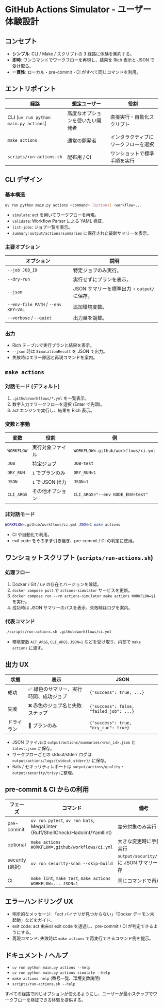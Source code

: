 # GitHub Actions Simulator - ユーザー体験設計

## コンセプト

- **シンプル**: CLI / Make / スクリプトの 3 経路に体験を集約する。
- **即時**: ワンコマンドでワークフローを再現し、結果を Rich 表示と JSON で受け取る。
- **一貫性**: ローカル・pre-commit・CI がすべて同じコマンドを利用。

## エントリポイント

| 経路 | 想定ユーザー | 役割 |
| --- | --- | --- |
| CLI (`uv run python main.py actions`) | 高度なオプションを使いたい開発者 | 直接実行・自動化スクリプト |
| `make actions` | 通常の開発者 | インタラクティブにワークフローを選択 |
| `scripts/run-actions.sh` | 配布用 / CI | ワンショットで標準手順を実行 |

## CLI デザイン

### 基本構造

```bash
uv run python main.py actions <command> [options] <workflow>...
```

- `simulate`: act を用いてワークフローを再現。
- `validate`: Workflow Parser による YAML 検証。
- `list-jobs`: ジョブ一覧を表示。
- `summary`: `output/actions/summaries` に保存された最新サマリーを表示。

### 主要オプション

| オプション | 説明 |
| --- | --- |
| `--job JOB_ID` | 特定ジョブのみ実行。 |
| `--dry-run` | 実行せずにプランを表示。 |
| `--json` | JSON サマリーを標準出力 + `output/` に保存。 |
| `--env-file PATH` / `--env KEY=VAL` | 追加環境変数。 |
| `--verbose` / `--quiet` | 出力量を調整。 |

### 出力

- Rich テーブルで実行プランと結果を表示。
- `--json` 時は `SimulationResult` を JSON で出力。
- 失敗時はエラー原因と再現コマンドを案内。

## `make actions`

### 対話モード (デフォルト)

1. `.github/workflows/*.yml` を一覧表示。
2. 数字入力でワークフローを選択 (Enter で先頭)。
3. act エンジンで実行し、結果を Rich 表示。

### 変数と挙動

| 変数 | 役割 | 例 |
| --- | --- | --- |
| `WORKFLOW` | 実行対象ファイル | `WORKFLOW=.github/workflows/ci.yml` |
| `JOB` | 特定ジョブ | `JOB=test` |
| `DRY_RUN` | `1` でプランのみ | `DRY_RUN=1` |
| `JSON` | `1` で JSON 出力 | `JSON=1` |
| `CLI_ARGS` | その他オプション | `CLI_ARGS="--env NODE_ENV=test"` |

### 非対話モード

```bash
WORKFLOW=.github/workflows/ci.yml JSON=1 make actions
```

- CI や自動化で利用。
- exit code をそのまま引き継ぎ、pre-commit / CI の判定に使用。

## ワンショットスクリプト (`scripts/run-actions.sh`)

### 処理フロー

1. Docker / Git / uv の存在とバージョンを確認。
2. `docker compose pull` で `actions-simulator` サービスを更新。
3. `docker compose run --rm actions-simulator make actions WORKFLOW=$1` を実行。
4. 成功時は JSON サマリーのパスを表示、失敗時はログを案内。

### 代表コマンド

```bash
./scripts/run-actions.sh .github/workflows/ci.yml
```

- 環境変数 `ACT_ARGS`, `CLI_ARGS`, `JSON=1` などを受け取り、内部で `make actions` に渡す。

## 出力 UX

| 状態 | 表示 | JSON |
| --- | --- | --- |
| 成功 | ✅ 緑色のサマリー、実行時間、成功ジョブ | `{"success": true, ...}` |
| 失敗 | ❌ 赤色のジョブ名と失敗ステップ | `{"success": false, "failed_job": ...}` |
| ドライラン | 📝 プランのみ | `{"success": true, "dry_run": true}` |

- JSON ファイルは `output/actions/summaries/<run_id>.json` と `latest.json` に保存。
- ワークフローごとの stdout/stderr ログは `output/actions/logs/{stdout,stderr}/` に保存。
- Bats / セキュリティレポートは `output/actions/quality`・`output/security/trivy` に整理。

## pre-commit & CI からの利用

| フェーズ | コマンド | 備考 |
| --- | --- | --- |
| pre-commit | `uv run pytest`, `uv run bats`, MegaLinter (Ruff/ShellCheck/Hadolint/Yamllint) | 差分対象のみ実行 |
| optional | `make actions WORKFLOW=.github/workflows/ci.yml` | 大きな変更時に手動で実行 |
| security (選択) | `uv run security-scan --skip-build` | `output/security/trivy` に JSON サマリーを保存 |
| CI | `make lint`, `make test`, `make actions WORKFLOW=... JSON=1` | 同じコマンドで再利用 |

## エラーハンドリング UX

- 明示的なメッセージ: 「act バイナリが見つからない」「Docker デーモン未起動」などをガイド。
- exit code: act 由来の exit code を透過し、pre-commit / CI が判定できるようにする。
- 再現コマンド: 失敗時は `make actions` で再実行できるコマンド例を提示。

## ドキュメント / ヘルプ

- `uv run python main.py actions --help`
- `uv run python main.py actions simulate --help`
- `make actions help` (番号一覧、環境変数説明)
- `scripts/run-actions.sh --help`

すべての経路で同じオプションが使えるようにし、ユーザーが最小ステップでワークフローを検証できる体験を提供する。

